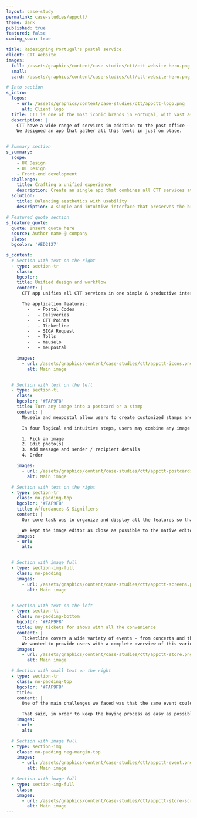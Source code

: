 ```yaml
---
layout: case-study
permalink: case-studies/appctt/
theme: dark
published: true
featured: false
coming_soon: true

title: Redesigning Portugal's postal service.
client: CTT Website
images:
  full: /assets/graphics/content/case-studies/ctt/ctt-website-hero.png
  small:
  card: /assets/graphics/content/case-studies/ctt/ctt-website-hero.png

# Into section
s_intro:
  logos:
    - url: /assets/graphics/content/case-studies/ctt/appctt-logo.png
      alt: Client logo
  title: CTT is one of the most iconic brands in Portugal, with vast assets that have kept up with the run of time.
  description: |
    CTT have a wide range of services in addition to the post office – as for example meuSelo, meuPostal, Delivery tracking, SIGA request, Tolls payment, Ticketline.
    We designed an app that gather all this tools in just on place.


# Summary section
s_summary:
  scope:
    - UX Design
    - UI Design
    - Front-end development
  challenge:
    title: Crafting a unified experience
    description: Create an single app that combines all CTT services available in their website.
  solution:
    title: Balancing aesthetics with usability
    description: A simple and intuitive interface that preserves the brand identity and content representation across different platform.

# Featured quote section
s_feature_quote:
  quote: Insert quote here
  source: Author name @ company
  class:
  bgcolor: '#ED2127'

s_content:
  # Section with text on the right
  - type: section-tr
    class:
    bgcolor:
    title: Unified design and workflow
    content: |
      CTT app unifies all CTT services in one simple & productive interface, allowing users to quickly access and switch between services. Locate orders and correspondence, check toll debts or buying a ticket to a show is now just a tap away!

      The application features:
        -	— Postal Codes
        -	— Deliveries
        -	— CTT Points
        -	— Ticketline
        -	— SIGA Request
        -	— Tolls
        -	— meuselo
        -	— meupostal

    images:
      - url: /assets/graphics/content/case-studies/ctt/appctt-icons.png
        alt: Main image


  # Section with text on the left
  - type: section-tl
    class:
    bgcolor: '#FAF9F8'
    title: Turn any image into a postcard or a stamp
    content: |
      Meuselo and meupostal allow users to create customized stamps and postcards using their own photos or choosing from the CTT gallery.

      In four logical and intuitive steps, users may combine any image with a personal message, zoom in, crop, experiment different filters, choose from a variety of fonts and adjust their weights. And at the end CTT will deliver them to the recipients.

      1. Pick an image
      2. Edit photo(s)
      3. Add message and sender / recipient details
      4. Order

    images:
      - url: /assets/graphics/content/case-studies/ctt/appctt-postcards.png
        alt: Main image

  # Section with text on the right
  - type: section-tr
    class: no-padding-top
    bgcolor: '#FAF9F8'
    title: Affordances & Signifiers
    content: |
      Our core task was to organize and display all the features so that everyone could intuitively create the postcards/stamps. Thus, we stick to what is already familiar to users.

      We kept the image editor as close as possible to the native editors and designed a realistic visual representation of the postcard/stamp (front/back) where each area to be filled is properly marked and can easily be edited with a touch.
    images:
    - url:
      alt:


  # Section with image full
  - type: section-img-full
    class: no-padding
    images:
      - url: /assets/graphics/content/case-studies/ctt/appctt-screens.png
        alt: Main image


  # Section with text on the left
  - type: section-tl
    class: no-padding-bottom
    bgcolor: '#FAF9F8'
    title: Buy tickets for shows with all the convenience
    content: |
      Ticketline covers a wide variety of events - from concerts and theatre to festivals and family events.
      We wanted to provide users with a complete overview of this variety in a first glance, facilitate the search process for a specific event and then provide them with a perfect checkout experience.
    images:
      - url: /assets/graphics/content/case-studies/ctt/appctt-store.png
        alt: Main image

  # Section with small text on the right
  - type: section-tr
    class: no-padding-top
    bgcolor: '#FAF9F8'
    title:
    content: |
      One of the main challenges we faced was that the same event could have multiple dates, more than one session per day and take place in several different locations.

      That said, in order to keep the buying process as easy as possible we have designed a set of modules that can easily be reused for different events to add dates, sessions and extra locations.
    images:
    - url:
      alt:

  # Section with image full
  - type: section-img
    class: no-padding neg-margin-top
    images:
      - url: /assets/graphics/content/case-studies/ctt/appctt-event.png
        alt: Main image

  # Section with image full
  - type: section-img-full
    class:
    images:
      - url: /assets/graphics/content/case-studies/ctt/appctt-store-screens.png
        alt: Main image
---
```

